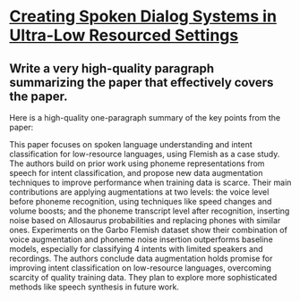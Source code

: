# [Creating Spoken Dialog Systems in Ultra-Low Resourced Settings](https://arxiv.org/abs/2312.06266)

## Write a very high-quality paragraph summarizing the paper that effectively covers the paper.

 Here is a high-quality one-paragraph summary of the key points from the paper:

This paper focuses on spoken language understanding and intent classification for low-resource languages, using Flemish as a case study. The authors build on prior work using phoneme representations from speech for intent classification, and propose new data augmentation techniques to improve performance when training data is scarce. Their main contributions are applying augmentations at two levels: the voice level before phoneme recognition, using techniques like speed changes and volume boosts; and the phoneme transcript level after recognition, inserting noise based on Allosaurus probabilities and replacing phones with similar ones. Experiments on the Garbo Flemish dataset show their combination of voice augmentation and phoneme noise insertion outperforms baseline models, especially for classifying 4 intents with limited speakers and recordings. The authors conclude data augmentation holds promise for improving intent classification on low-resource languages, overcoming scarcity of quality training data. They plan to explore more sophisticated methods like speech synthesis in future work.
